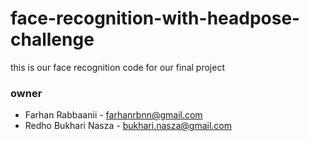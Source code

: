 # face-recognition-with-headpose-challenge
this is our face recognition code for our final project


### owner
- Farhan Rabbaanii - farhanrbnn@gmail.com
- Redho Bukhari Nasza - bukhari.nasza@gmail.com
